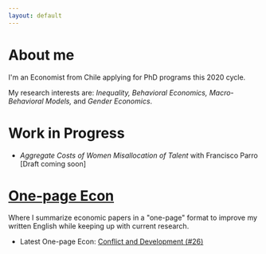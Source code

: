 ```yaml
---
layout: default
---
```


# About me

I'm an Economist from Chile applying for PhD programs this 2020 cycle.

My research interests are: *Inequality, Behavioral Economics, Macro-Behavioral Models,* and *Gender Economics*.

# Work in Progress

* *Aggregate Costs of Women Misallocation of Talent* with Francisco Parro [Draft coming soon]

# [One-page Econ](./one-pageecon.html)

Where I summarize economic papers in a "one-page" format to improve my written English while keeping up with current research.

* Latest One-page Econ: [Conflict and Development (#26)](https://jjgecon.github.io/assets/ope_pdf/Conflict%20and%20Development%20(Ray%202017).pdf)


